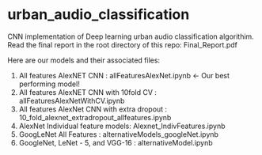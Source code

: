 # urban_audio_classification
CNN implementation of Deep learning urban audio classification algorithim. Read the final report in the root directory of this repo: Final_Report.pdf

Here are our models and their associated files:
1. All features AlexNET CNN : allFeaturesAlexNet.ipynb <- Our best performing model!
2. All features AlexNET CNN with 10fold CV : allFeaturesAlexNetWithCV.ipynb
3. All features AlexNet CNN with extra dropout : 10_fold_alexnet_extradropout_allfeatures.ipynb
4. AlexNet Individual feature models: Alexnet_IndivFeatures.ipynb
5. GoogLeNet All Features : alternativeModels_googleNet.ipynb
6. GoogleNet, LeNet - 5, and VGG-16 : alternativeModel.ipynb
